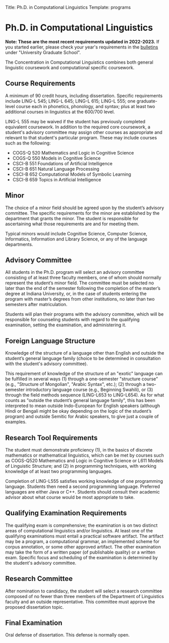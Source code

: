 Title: Ph.D. in Computational Linguistics
Template: programs

# Ph.D. in Computational Linguistics

**Note: These are the most recent requirements updated in 2022-2023.**
If you started earlier, please check your year's requirements in the [bulletins](https://bulletins.iu.edu/iub/index.html) under "University Graduate School".

The Concentration in Computational Linguistics combines both general linguistic coursework and computational specific coursework.

## Course Requirements
A minimum of 90 credit hours, including dissertation. Specific requirements include LING-L 545; LING-L 645; LING-L 615; LING-L 555; one graduate-level course each in phonetics, phonology, and syntax; plus at least two additional courses in linguistics at the 600/700 level.

LING-L 555 may be waived if the student has previously completed equivalent coursework. In addition to the required core coursework, a student's advisory committee may assign other courses as appropriate and relevant to that student's particular program. These may include courses such as the following:

* COGS-Q 520 Mathematics and Logic in Cognitive Science
* COGS-Q 550 Models in Cognitive Science
* CSCI-B 551 Foundations of Artificial Intelligence
* CSCI-B 651 Natural Language Processing
* CSCI-B 652 Computational Models of Symbolic Learning
* CSCI-B 659 Topics in Artificial Intelligence

## Minor

The choice of a minor field should be agreed upon by the student’s advisory committee. The specific requirements for the minor are established by the department that grants the minor. The student is responsible for ascertaining what those requirements are and for meeting them.

Typical minors would include Cognitive Science, Computer Science, Informatics, Information and Library Science, or any of the language departments.

## Advisory Committee

All students in the Ph.D. program will select an advisory committee consisting of at least three faculty members, one of whom should normally represent the student’s minor field. The committee must be selected no later than the end of the semester following the completion of the master’s degree at Indiana University, or, in the case of students entering the program with master’s degrees from other institutions, no later than two semesters after matriculation.

Students will plan their programs with the advisory committee, which will be responsible for counseling students with regard to the qualifying examination, setting the examination, and administering it.

## Foreign Language Structure

Knowledge of the structure of a language other than English and outside the student’s general language family (choice to be determined in consultation with the student's advisory committee).

This requirement of knowledge of the structure of an "exotic" language can be fulfilled in several ways (1) through a one-semester "structure course" (e.g., "Structure of Mongolian", "Arabic Syntax", etc.); (2) through a two-semester introductory language course (e.g., Beginning Swahili), or (3) through the field methods sequence (LING-L653 to LING-L654). As for what counts as "outside the student’s general language family", this has been interpreted to mean outside Indo-European for English speakers (although Hindi or Bengali might be okay depending on the logic of the student’s program) and outside Semitic for Arabic speakers, to give just a couple of examples.

## Research Tool Requirements

The student must demonstrate proficiency (1), in the basics of discrete mathematics or mathematical linguistics, which can be met by courses such as COGS-Q520 Mathematics and Logic in Cognitive Science or L611 Models of Linguistic Structure; and (2) in programming techniques, with working knowledge of at least two programming languages.

Completion of LING-L555 satisfies working knowledge of one programming language. Students then need a second programming language. Preferred languages are either Java or C++. Students should consult their academic advisor about what course would be most appropriate to take.

## Qualifying Examination Requirements

The qualifying exam is comprehensive; the examination is on two distinct areas of computational linguistics and/or linguistics. At least one of the qualifying examinations must entail a practical software artifact. The artifact may be a program, a computational grammar, an implemented scheme for corpus annotation, or some other approved artifact. The other examination may take the form of a written paper (of publishable quality) or a written exam. Specific focus and scheduling of the examination is determined by the student's advisory committee.

## Research Committee

After nomination to candidacy, the student will select a research committee composed of no fewer than three members of the Department of Linguistics faculty and an outside representative. This committee must approve the proposed dissertation topic.

## Final Examination

Oral defense of dissertation. This defense is normally open.

